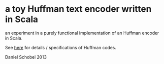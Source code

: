 a toy Huffman text encoder written in Scala
=======

an experiment in a purely functional implementation of an Huffman encoder in Scala.


See [here](http://en.wikipedia.org/wiki/Huffman_coding) for details / specifications of Huffman codes.


Daniel Schobel
2013

